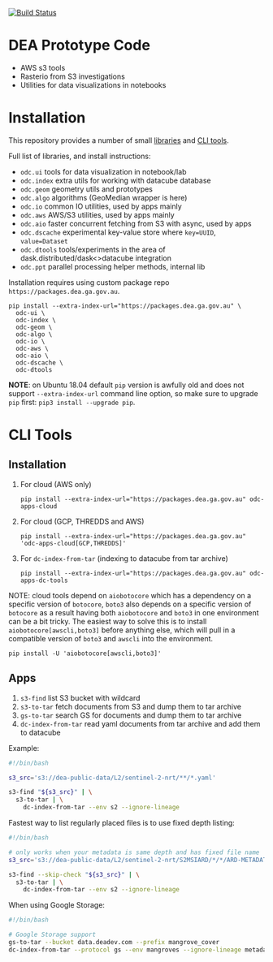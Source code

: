 [![Build Status](https://github.com/opendatacube/odc-tools/workflows/build/badge.svg)](https://github.com/opendatacube/odc-tools/actions)

DEA Prototype Code
==================

- AWS s3 tools
- Rasterio from S3 investigations
- Utilities for data visualizations in notebooks

Installation
============

This repository provides a number of small [libraries](https://github.com/opendatacube/odc-tools/tree/develop/libs)
and [CLI tools](https://github.com/opendatacube/odc-tools/tree/develop/apps).

Full list of libraries, and install instructions:

- `odc.ui` tools for data visualization in notebook/lab
- `odc.index` extra utils for working with datacube database
- `odc.geom` geometry utils and prototypes
- `odc.algo` algorithms (GeoMedian wrapper is here)
- `odc.io` common IO utilities, used by apps mainly
- `odc.aws` AWS/S3 utilities, used by apps mainly
- `odc.aio` faster concurrent fetching from S3 with async, used by apps
- `odc.dscache` experimental key-value store where `key=UUID`, `value=Dataset`
- `odc.dtools` tools/experiments in the area of dask.distributed/dask<>datacube integration
- `odc.ppt` parallel processing helper methods, internal lib

Installation requires using custom package repo `https://packages.dea.ga.gov.au`.

```
pip install --extra-index-url="https://packages.dea.ga.gov.au" \
  odc-ui \
  odc-index \
  odc-geom \
  odc-algo \
  odc-io \
  odc-aws \
  odc-aio \
  odc-dscache \
  odc-dtools
```

**NOTE**: on Ubuntu 18.04 default `pip` version is awfully old and does not
support `--extra-index-url` command line option, so make sure to upgrade `pip`
first: `pip3 install --upgrade pip`.


CLI Tools
=========

Installation
------------


1. For cloud (AWS only)
   ```
   pip install --extra-index-url="https://packages.dea.ga.gov.au" odc-apps-cloud
   ```
2. For cloud (GCP, THREDDS and AWS)
   ```
   pip install --extra-index-url="https://packages.dea.ga.gov.au" 'odc-apps-cloud[GCP,THREDDS]'
   ```
2. For `dc-index-from-tar` (indexing to datacube from tar archive)
   ```
   pip install --extra-index-url="https://packages.dea.ga.gov.au" odc-apps-dc-tools
   ```

NOTE: cloud tools depend on `aiobotocore` which has a dependency on a specific
version of `botocore`, `boto3` also depends on a specific version of `botocore`
as a result having both `aiobotocore` and `boto3` in one environment can be a bit
tricky. The easiest way to solve this is to install `aiobotocore[awscli,boto3]` before
anything else, which will pull in a compatible version of `boto3` and `awscli` into the
environment.

```
pip install -U 'aiobotocore[awscli,boto3]'
```

Apps
----

1. `s3-find` list S3 bucket with wildcard
2. `s3-to-tar` fetch documents from S3 and dump them to tar archive
3. `gs-to-tar` search GS for documents and dump them to tar archive
4. `dc-index-from-tar` read yaml documents from tar archive and add them to datacube


Example:

```bash
#!/bin/bash

s3_src='s3://dea-public-data/L2/sentinel-2-nrt/**/*.yaml'

s3-find "${s3_src}" | \
  s3-to-tar | \
    dc-index-from-tar --env s2 --ignore-lineage
```

Fastest way to list regularly placed files is to use fixed depth listing:

```bash
#!/bin/bash

# only works when your metadata is same depth and has fixed file name
s3_src='s3://dea-public-data/L2/sentinel-2-nrt/S2MSIARD/*/*/ARD-METADATA.yaml'

s3-find --skip-check "${s3_src}" | \
  s3-to-tar | \
    dc-index-from-tar --env s2 --ignore-lineage
```

When using Google Storage:

```bash
#!/bin/bash

# Google Storage support
gs-to-tar --bucket data.deadev.com --prefix mangrove_cover
dc-index-from-tar --protocol gs --env mangroves --ignore-lineage metadata.tar.gz
```
